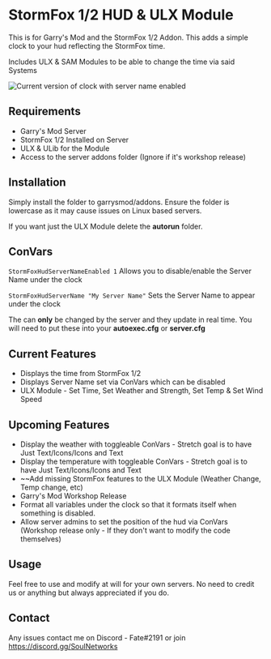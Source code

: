 # StormFox 1/2 HUD & ULX Module
This is for Garry's Mod and the StormFox 1/2 Addon. This adds a simple clock to your hud reflecting the StormFox time.

Includes ULX & SAM Modules to be able to change the time via said Systems

![Current version of clock with server name enabled](https://i.imgur.com/BxslrHr.png)

## Requirements
- Garry's Mod Server
- StormFox 1/2 Installed on Server
- ULX & ULib for the Module
- Access to the server addons folder (Ignore if it's workshop release)

## Installation

Simply install the folder to garrysmod/addons. Ensure the folder is lowercase as it may cause issues on Linux based servers.

If you want just the ULX Module delete the **autorun** folder. 

## ConVars
`StormFoxHudServerNameEnabled 1`
Allows you to disable/enable the Server Name under the clock

`StormFoxHudServerName "My Server Name"`
Sets the Server Name to appear under the clock

The can **only** be changed by the server and they update in real time. You will need to put these into your **autoexec.cfg** or **server.cfg**

## Current Features
- Displays the time from StormFox 1/2
- Displays Server Name set via ConVars which can be disabled
- ULX Module - Set Time, Set Weather and Strength, Set Temp & Set Wind Speed

## Upcoming Features

 - Display the weather with toggleable ConVars - Stretch goal is to have Just Text/Icons/Icons and Text
 - Display the temperature with toggleable ConVars - Stretch goal is to have Just Text/Icons/Icons and Text
 - ~~Add missing StormFox features to the ULX Module (Weather Change, Temp change, etc)
 - Garry's Mod Workshop Release
 - Format all variables under the clock so that it formats itself when something is disabled.
 - Allow server admins to set the position of the hud via ConVars (Workshop release only - If they don't want to modify the code themselves)

## Usage

Feel free to use and modify at will for your own servers. No need to credit us or anything but always appreciated if you do.

## Contact
Any issues contact me on Discord  - Fate#2191 or join https://discord.gg/SoulNetworks
